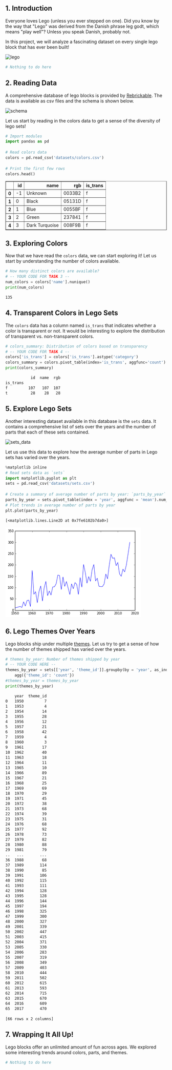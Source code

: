 
## 1. Introduction
<p>Everyone loves Lego (unless you ever stepped on one). Did you know by the way that "Lego" was derived from the Danish phrase leg godt, which means "play well"? Unless you speak Danish, probably not. </p>
<p>In this project, we will analyze a fascinating dataset on every single lego block that has ever been built!</p>
<p><img src="https://s3.amazonaws.com/assets.datacamp.com/production/project_10/datasets/lego-bricks.jpeg" alt="lego"></p>


```python
# Nothing to do here
```

## 2. Reading Data
<p>A comprehensive database of lego blocks is provided by <a href="https://rebrickable.com/downloads/">Rebrickable</a>. The data is available as csv files and the schema is shown below.</p>
<p><img src="https://s3.amazonaws.com/assets.datacamp.com/production/project_10/datasets/downloads_schema.png" alt="schema"></p>
<p>Let us start by reading in the colors data to get a sense of the diversity of lego sets!</p>


```python
# Import modules
import pandas as pd

# Read colors data
colors = pd.read_csv('datasets/colors.csv')

# Print the first few rows
colors.head()
```




<div>
<table border="1" class="dataframe">
  <thead>
    <tr style="text-align: right;">
      <th></th>
      <th>id</th>
      <th>name</th>
      <th>rgb</th>
      <th>is_trans</th>
    </tr>
  </thead>
  <tbody>
    <tr>
      <th>0</th>
      <td>-1</td>
      <td>Unknown</td>
      <td>0033B2</td>
      <td>f</td>
    </tr>
    <tr>
      <th>1</th>
      <td>0</td>
      <td>Black</td>
      <td>05131D</td>
      <td>f</td>
    </tr>
    <tr>
      <th>2</th>
      <td>1</td>
      <td>Blue</td>
      <td>0055BF</td>
      <td>f</td>
    </tr>
    <tr>
      <th>3</th>
      <td>2</td>
      <td>Green</td>
      <td>237841</td>
      <td>f</td>
    </tr>
    <tr>
      <th>4</th>
      <td>3</td>
      <td>Dark Turquoise</td>
      <td>008F9B</td>
      <td>f</td>
    </tr>
  </tbody>
</table>
</div>



## 3. Exploring Colors
<p>Now that we have read the <code>colors</code> data, we can start exploring it! Let us start by understanding the number of colors available.</p>


```python
# How many distinct colors are available?
# -- YOUR CODE FOR TASK 3 --
num_colors = colors['name'].nunique()
print(num_colors)
```

    135


## 4. Transparent Colors in Lego Sets
<p>The <code>colors</code> data has a column named <code>is_trans</code> that indicates whether a color is transparent or not. It would be interesting to explore the distribution of transparent vs. non-transparent colors.</p>


```python
# colors_summary: Distribution of colors based on transparency
# -- YOUR CODE FOR TASK 4 --
colors['is_trans'] = colors['is_trans'].astype('category')
colors_summary = colors.pivot_table(index='is_trans', aggfunc='count')
print(colors_summary)
```

               id  name  rgb
    is_trans                
    f         107   107  107
    t          28    28   28


## 5. Explore Lego Sets
<p>Another interesting dataset available in this database is the <code>sets</code> data. It contains a comprehensive list of sets over the years and the number of parts that each of these sets contained. </p>
<p><img src="https://imgur.com/1k4PoXs.png" alt="sets_data"></p>
<p>Let us use this data to explore how the average number of parts in Lego sets has varied over the years.</p>


```python
%matplotlib inline
# Read sets data as `sets`
import matplotlib.pyplot as plt
sets = pd.read_csv('datasets/sets.csv')

# Create a summary of average number of parts by year: `parts_by_year`
parts_by_year = sets.pivot_table(index = 'year', aggfunc = 'mean').num_parts
# Plot trends in average number of parts by year
plt.plot(parts_by_year)

```




    [<matplotlib.lines.Line2D at 0x7fe6102b7da0>]




![png](output_9_1.png)


## 6. Lego Themes Over Years
<p>Lego blocks ship under multiple <a href="https://shop.lego.com/en-US/Themes">themes</a>. Let us try to get a sense of how the number of themes shipped has varied over the years.</p>


```python
# themes_by_year: Number of themes shipped by year
# -- YOUR CODE HERE --
themes_by_year = sets[['year', 'theme_id']].groupby(by = 'year', as_index = False).\
    agg({'theme_id': 'count'})
#themes_by_year = themes_by_year
print(themes_by_year)
```

        year  theme_id
    0   1950         7
    1   1953         4
    2   1954        14
    3   1955        28
    4   1956        12
    5   1957        21
    6   1958        42
    7   1959         4
    8   1960         3
    9   1961        17
    10  1962        40
    11  1963        18
    12  1964        11
    13  1965        10
    14  1966        89
    15  1967        21
    16  1968        25
    17  1969        69
    18  1970        29
    19  1971        45
    20  1972        38
    21  1973        68
    22  1974        39
    23  1975        31
    24  1976        68
    25  1977        92
    26  1978        73
    27  1979        82
    28  1980        88
    29  1981        79
    ..   ...       ...
    36  1988        68
    37  1989       114
    38  1990        85
    39  1991       106
    40  1992       115
    41  1993       111
    42  1994       128
    43  1995       128
    44  1996       144
    45  1997       194
    46  1998       325
    47  1999       300
    48  2000       327
    49  2001       339
    50  2002       447
    51  2003       415
    52  2004       371
    53  2005       330
    54  2006       283
    55  2007       319
    56  2008       349
    57  2009       403
    58  2010       444
    59  2011       502
    60  2012       615
    61  2013       593
    62  2014       715
    63  2015       670
    64  2016       609
    65  2017       470
    
    [66 rows x 2 columns]


## 7. Wrapping It All Up!
<p>Lego blocks offer an unlimited amount of fun across ages. We explored some interesting trends around colors, parts, and themes. </p>


```python
# Nothing to do here
```
